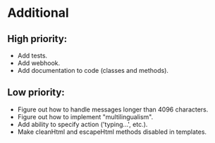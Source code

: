 # Additional

## High priority:
- Add tests.
- Add webhook.
- Add documentation to code (classes and methods).

## Low priority:
- Figure out how to handle messages longer than 4096 characters.
- Figure out how to implement "multilingualism".
- Add ability to specify action ('typing...', etc.).
- Make cleanHtml and escapeHtml methods disabled in templates.